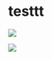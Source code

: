 # testtt

![](https://user-images.githubusercontent.com/60708693/229738555-9e21075a-25e6-4471-b446-a7a02b9f919e.png)

![](https://user-images.githubusercontent.com/60708693/229738555-9e21075a-25e6-4471-b446-a7a02b9f919e.png)

